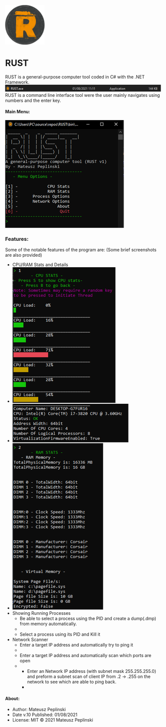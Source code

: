 ![Logo](icon/RUST_icon.png)
# RUST

RUST is a general-purpose computer tool coded in C# with the .NET Framework.
![Application.exe](READMEimg/Capture.PNG)
RUST is a command line interface tool were the user mainly navigates using numbers and the enter key.
#### Main Menu:
![AppMenu](READMEimg/Capture1.PNG)
### Features:
Some of the notable features of the program are:
(Some brief screenshots are also provided)
* CPU/RAM Stats and Details
* ![CPUBars](READMEimg/Capture2.PNG)
* ![CPUInfo](READMEimg/Capture3.PNG)
* ![RAMInfo](READMEimg/Capture4.PNG)
* Showing Running Processes
    * Be able to select a process using the PID and create a dump(.dmp) from memory automatically.
    * ![]()
    * Select a process using its PID and Kill it
* Network Scanner
	* Enter a target IP address and automatically try to ping it 
	* ![]()
	* Enter a target IP address and automatically scan which ports are open
	* ![]()
    	* Enter an Network IP address (with subnet mask 255.255.255.0) and preform a subnet scan of client IP from .2 -> .255 on the network to see which are able to ping back. 
    	* ![]()

#### About:
* Author: Mateusz Peplinski
* Date v.10 Published: 01/08/2021
* License: MIT 
© 2021 Mateusz Peplinski

